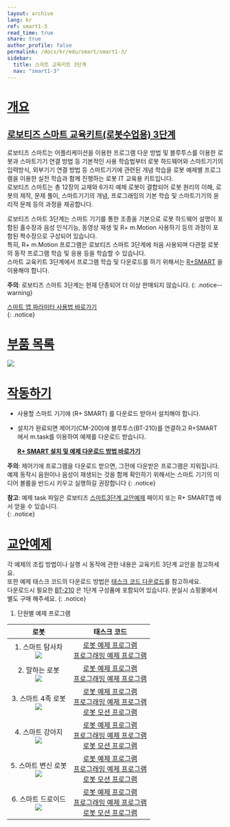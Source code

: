 ```yaml
---
layout: archive
lang: kr
ref: smart1-3
read_time: true
share: true
author_profile: false
permalink: /docs/kr/edu/smart/smart1-3/
sidebar:
  title: 스마트 교육키트 3단계
  nav: "smart1-3"
---
```


# [개요](#개요)

## [로보티즈 스마트 교육키트(로봇수업용) 3단계](#로보티즈-스마트-교육키트로봇수업용-3단계)


로보티즈 스마트는 어플리케이션을 이용한 프로그램 다운 방법 및 블루투스를 이용한 로봇과 스마트기기 연결 방법 등 기본적인 사용 학습법부터 로봇 하드웨어와 스마트기기의 입력방식, 외부기기 연결 방법 등 스마트기기에 관련된 개념 학습을 로봇 예제별 프로그램을 이용한 실전 학습과 함께 진행하는 로봇 IT 교육용 키트입니다.  
로보티즈 스마트는 총 12장의 교재와 6가지 예제 로봇이 결합되어 로봇 원리의 이해, 로봇의 제작, 문제 풀이, 스마트기기의 개념, 프로그래밍의 기본 학습 및 스마트기기의 윤리적 문제 등의 과정을 제공합니다.  

로보티즈 스마트 3단계는 스마트 기기를 통한 조종을 기본으로 로봇 하드웨어 설명이 포함된 홀수장과 음성 인식기능, 동영상 재생 및 R+ m.Motion 사용하기 등의 과정이 포함된 짝수장으로 구성되어 있습니다.  
특히, R+ m.Motion 프로그램은 로보티즈 스마트 3단계에 처음 사용되며 다관절 로봇의 동작 프로그램 학습 및 응용 등을 학습할 수 있습니다.  
스마트 교육키트 3단계에서 프로그램 학습 및 다운로드를 하기 위해서는 [R+SMART] 을 이용해야 합니다.

**주의**: 로보티즈 스마트 3단계는 현재 단종되어 더 이상 판매되지 않습니다.
{: .notice--warning}

[스마트 앱 파라미터 사용법 바로가기]  
{: .notice}

# [부품 목록](#부품-목록)

![](/assets/images/edu/smart/smart1-3_e-manual.jpg)


# [작동하기](#작동하기)

- 사용할 스마트 기기에 (R+ SMART) 를 다운로드 받아서 설치해야 합니다.

- 설치가 완료되면 제어기(CM-200)에 블루투스(BT-210)를 연결하고 R+SMART 에서 m.task를 이용하여 예제를 다운로드 받습니다.

  **[R+ SMART 설치 및 예제 다운로드 방법 바로가기]**

**주의**: 제어기에 프로그램을 다운로드 받으면, 그전에 다운받은 프로그램은 지워집니다. 예제 동작시 음원이나 음성이 재생되는 것을 함께 확인하기 위해서는 스마트 기기의 미디어 볼륨을 반드시 키우고 실행하길 권장합니다
{: .notice}

**참고**: 예제 task 파일은 로보티즈 [스마트3단계 교안예제] 페이지 또는 R+ SMART앱 에서 얻을 수 있습니다.   
{: .notice}

# [교안예제](#교안예제)

각 예제의 조립 방법이나 실행 시 동작에 관한 내용은 교육키트 3단계 교안을 참고하세요.  
또한  예제 태스크 코드의 다운로드 방법은 [태스크 코드 다운로드]를 참고하세요.  
다운로드시 필요한 [BT-210] 은 1단계 구성품에 포함되어 있습니다. 분실시 쇼핑몰에서 별도 구매 해주세요.
{: .notice}

1. 단원별 예제 프로그램

|                                    로봇                                     |                                                                     태스크 코드                                                                      |
|:---------------------------------------------------------------------------:|:----------------------------------------------------------------------------------------------------------------------------------------------------:|
|     1. 스마트 탐사차<br />![](/assets/images/edu/smart/3._explorer.png)     |                              [로봇 예제 프로그램][01_SMART_L3_SMARTEXPLORER_KR.tsk]<br />[프로그래밍 예제 프로그램][02_SMART_L3_tts_test_KR.tsk]                               |
|      2. 말하는 로봇<br /> ![](/assets/images/edu/smart/3._talking.png)      |                        [로봇 예제 프로그램][01_SMART_L3_TALKINGROBOT_KR.tsk]<br />[프로그래밍 예제 프로그램][02_SMART_L3_speechrecognition_test_KR.tsk]                        |
|     3. 스마트 4족 로봇<br />![](/assets/images/edu/smart/3._ruped.png)      |     [로봇 예제 프로그램][01_SMART_L3_QUADRUPEDROBOT_KR.tsk]<br />[프로그래밍 예제 프로그램][02_SMART_L3_motion_test_KR.tsk]<br />[로봇 모션 프로그램][SMART_L3_QUADRUPEDROBOT.mtnx]      |
|      4. 스마트 강아지<br />![](/assets/images/edu/smart/3._puppy.png)       |          [로봇 예제 프로그램][01_SMART_L3_SMARTPUPPY_KR.tsk]<br />[프로그래밍 예제 프로그램][02_SMART_L3_audio_test_KR.tsk]<br />[로봇 모션 프로그램][SMART_L3_SMARTPUPPY.mtnx]          |
| 5. 스마트 변신 로봇<br />![](/assets/images/edu/smart/3._transfomation.png) | [로봇 예제 프로그램][01_SMART_L3_TRANSFORMATIONROBOT_KR.tsk]<br />[프로그래밍 예제 프로그램][02_SMART_L3_video_test_KR.tsk]<br />[로봇 모션 프로그램][SMART_L3_TRANSFORMATIONROBOT.mtnx] |
|     6. 스마트 드로이드<br />![](/assets/images/edu/smart/3._droid.png)      |         [로봇 예제 프로그램][01_SMART_L3_SMARTDROID_KR.tsk]<br />[프로그래밍 예제 프로그램][02_SMART_L3_gesture_test_KR.tsk]<br />[로봇 모션 프로그램][SMART_L3_SMARTDROID.mtnx]         |


[R+SMART]: /docs/kr/software/mobile_app/rplussmart/#r-smart-다운로드설치
[스마트 앱 파라미터 사용법 바로가기]: /docs/kr/software/rplus1/task/task_misc/#스마트앱-파라미터
[R+ SMART 설치 및 예제 다운로드 방법 바로가기]: /docs/kr/software/mobile_app/rplussmart/#r-smart-다운로드설치
[스마트3단계 교안예제]: #교안예제
[태스크 코드 다운로드]: /docs/kr/faq/download_task_code/
[BT-210]: /docs/kr/parts/communication/bt-210/
[01_SMART_L3_SMARTEXPLORER_KR.tsk]: http://support.robotis.com/ko/baggage_files/smart/01_smart_l3_smartexplorer_kr.tsk
[02_SMART_L3_tts_test_KR.tsk]: http://support.robotis.com/ko/baggage_files/smart/02_smart_l3_tts_test_kr.tsk
[01_SMART_L3_TALKINGROBOT_KR.tsk]: http://support.robotis.com/ko/baggage_files/smart/01_smart_l3_talkingrobot_kr.tsk
[02_SMART_L3_speechrecognition_test_KR.tsk]: http://support.robotis.com/ko/baggage_files/smart/02_smart_l3_speechrecognition_test_kr.tsk
[01_SMART_L3_QUADRUPEDROBOT_KR.tsk]: http://support.robotis.com/ko/baggage_files/smart/01_smart_l3_quadrupedrobot_kr.tsk
[02_SMART_L3_motion_test_KR.tsk]: http://support.robotis.com/ko/baggage_files/smart/02_smart_l3_motion_test_kr.tsk
[SMART_L3_QUADRUPEDROBOT.mtnx]: http://support.robotis.com/down.php?filepath=ko/baggage_files/smart/smart_l3_quadrupedrobot.mtnx
[01_SMART_L3_SMARTPUPPY_KR.tsk]: http://support.robotis.com/ko/baggage_files/smart/01_smart_l3_smartpuppy_kr.tsk
[02_SMART_L3_audio_test_KR.tsk]: http://support.robotis.com/ko/baggage_files/smart/02_smart_l3_audio_test_kr.tsk
[SMART_L3_SMARTPUPPY.mtnx]: http://support.robotis.com/down.php?filepath=ko/baggage_files/smart/smart_l3_smartpuppy.mtnx
[01_SMART_L3_TRANSFORMATIONROBOT_KR.tsk]: http://support.robotis.com/down.php?filepath=ko/baggage_files/smart/smart_l3_smartpuppy.mtnx
[02_SMART_L3_video_test_KR.tsk]: http://support.robotis.com/ko/baggage_files/smart/02_smart_l3_video_test_kr.tsk
[SMART_L3_TRANSFORMATIONROBOT.mtnx]: http://support.robotis.com/down.php?filepath=ko/baggage_files/smart/smart_l3_transformationrobot.mtnx
[01_SMART_L3_SMARTDROID_KR.tsk]: http://support.robotis.com/ko/baggage_files/smart/01_smart_l3_smartdroid_kr.tsk
[02_SMART_L3_gesture_test_KR.tsk]: http://support.robotis.com/ko/baggage_files/smart/02_smart_l3_gesture_test_kr.tsk
[SMART_L3_SMARTDROID.mtnx]: http://support.robotis.com/down.php?filepath=ko/baggage_files/smart/smart_l3_smartdroid.mtnx
